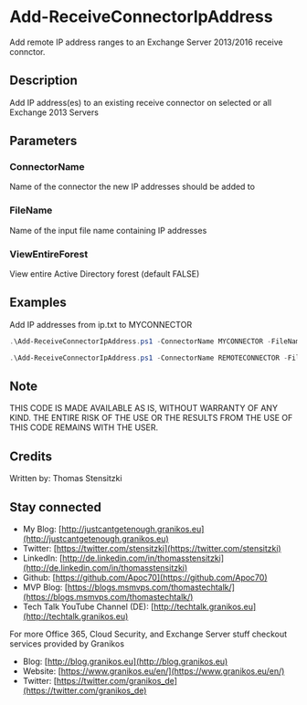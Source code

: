 # Add-ReceiveConnectorIpAddress

Add remote IP address ranges to an Exchange Server 2013/2016 receive connctor.

## Description

Add IP address(es) to an existing receive connector on selected or all Exchange 2013 Servers

## Parameters

### ConnectorName

Name of the connector the new IP addresses should be added to

### FileName

Name of the input file name containing IP addresses

### ViewEntireForest

View entire Active Directory forest (default FALSE)

## Examples

Add IP addresses from ip.txt to MYCONNECTOR

``` PowerShell
.\Add-ReceiveConnectorIpAddress.ps1 -ConnectorName MYCONNECTOR -FileName D:\Scripts\ip.txt
```

``` PowerShell
.\Add-ReceiveConnectorIpAddress.ps1 -ConnectorName REMOTECONNECTOR -FileName .\ip-new.txt -ViewEntireForest $true
```

## Note

THIS CODE IS MADE AVAILABLE AS IS, WITHOUT WARRANTY OF ANY KIND. THE ENTIRE
RISK OF THE USE OR THE RESULTS FROM THE USE OF THIS CODE REMAINS WITH THE USER.

## Credits

Written by: Thomas Stensitzki

## Stay connected

- My Blog: [http://justcantgetenough.granikos.eu](http://justcantgetenough.granikos.eu)
- Twitter: [https://twitter.com/stensitzki](https://twitter.com/stensitzki)
- LinkedIn: [http://de.linkedin.com/in/thomasstensitzki](http://de.linkedin.com/in/thomasstensitzki)
- Github: [https://github.com/Apoc70](https://github.com/Apoc70)
- MVP Blog: [https://blogs.msmvps.com/thomastechtalk/](https://blogs.msmvps.com/thomastechtalk/)
- Tech Talk YouTube Channel (DE): [http://techtalk.granikos.eu](http://techtalk.granikos.eu)

For more Office 365, Cloud Security, and Exchange Server stuff checkout services provided by Granikos

- Blog: [http://blog.granikos.eu](http://blog.granikos.eu)
- Website: [https://www.granikos.eu/en/](https://www.granikos.eu/en/)
- Twitter: [https://twitter.com/granikos_de](https://twitter.com/granikos_de)